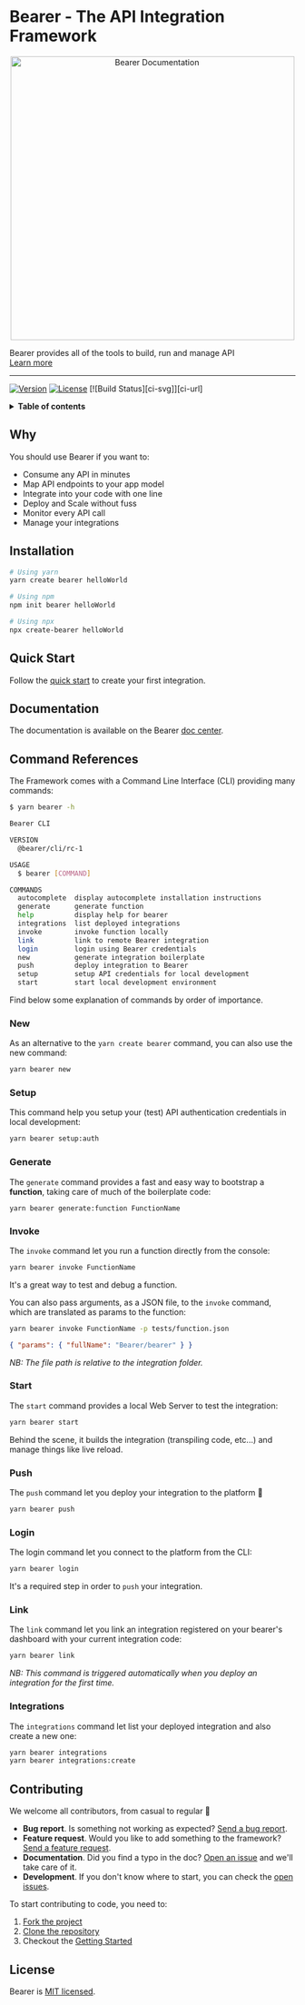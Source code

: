 # Bearer - The API Integration Framework

<p align="center">
  <a href="https://www.bearer.sh">
    <img alt="Bearer Documentation" src="https://static.bearer.sh/assets/share-min.jpg" width="500">
  </a>

  <p align="center">

Bearer provides all of the tools to build, run and manage API
<br/>
<a href="https://www.bearer.sh/?utm_source=github&utm_campaign=repository">Learn more</a>

  </p>
</p>

---

[![Version][version-svg]][package-url]
[![License][license-image]][license-url]
[![Build Status][ci-svg]][ci-url]

<details>
  <summary><strong>Table of contents</strong></summary>

- [Bearer - The API Integration Framework](#bearer---the-api-integration-framework)
  - [Why](#why)
  - [Installation](#installation)
  - [Quick Start](#quick-start)
  - [Documentation](#documentation)
  - [Command References](#command-references)
    - [New](#new)
    - [Setup](#setup)
    - [Generate](#generate)
    - [Invoke](#invoke)
    - [Start](#start)
    - [Push](#push)
    - [Login](#login)
    - [Link](#link)
    - [Integrations](#integrations)
  - [Contributing](#contributing)
  - [License](#license)
    </details>

## Why

You should use Bearer if you want to:

- Consume any API in minutes
- Map API endpoints to your app model
- Integrate into your code with one line
- Deploy and Scale without fuss
- Monitor every API call
- Manage your integrations

## Installation

```bash
# Using yarn
yarn create bearer helloWorld

# Using npm
npm init bearer helloWorld

# Using npx
npx create-bearer helloWorld
```

## Quick Start

Follow the [quick start](http://docs.bearer.sh/building-integration/quick-start) to create your first integration.

## Documentation

The documentation is available on the Bearer [doc center](http://docs.bearer.sh).

## Command References

The Framework comes with a Command Line Interface (CLI) providing many commands:

```bash
$ yarn bearer -h

Bearer CLI

VERSION
  @bearer/cli/rc-1

USAGE
  $ bearer [COMMAND]

COMMANDS
  autocomplete  display autocomplete installation instructions
  generate      generate function
  help          display help for bearer
  integrations  list deployed integrations
  invoke        invoke function locally
  link          link to remote Bearer integration
  login         login using Bearer credentials
  new           generate integration boilerplate
  push          deploy integration to Bearer
  setup         setup API credentials for local development
  start         start local development environment
```

Find below some explanation of commands by order of importance.

### New

As an alternative to the `yarn create bearer` command, you can also use the new command:

```bash
yarn bearer new
```

### Setup

This command help you setup your \(test\) API authentication credentials in local development:

```bash
yarn bearer setup:auth
```

### Generate

The `generate` command provides a fast and easy way to bootstrap a **function**, taking care of much of the boilerplate code:

```text
yarn bearer generate:function FunctionName
```

### Invoke

The `invoke` command let you run a function directly from the console:

```bash
yarn bearer invoke FunctionName
```

It's a great way to test and debug a function.

You can also pass arguments, as a JSON file, to the `invoke` command, which are translated as params to the function:

```bash
yarn bearer invoke FunctionName -p tests/function.json
```

```json
{ "params": { "fullName": "Bearer/bearer" } }
```

_NB: The file path is relative to the integration folder._

### Start

The `start` command provides a local Web Server to test the integration:

```bash
yarn bearer start
```

Behind the scene, it builds the integration (transpiling code, etc...) and manage things like live reload.

### Push

The `push` command let you deploy your integration to the platform 🚀

```bash
yarn bearer push
```

### Login

The login command let you connect to the platform from the CLI:

```bash
yarn bearer login
```

It's a required step in order to `push` your integration.

### Link

The `link` command let you link an integration registered on your bearer's dashboard with your current integration code:

```bash
yarn bearer link
```

_NB: This command is triggered automatically when you deploy an integration for the first time._

### Integrations

The `integrations` command let list your deployed integration and also create a new one:

```bash
yarn bearer integrations
yarn bearer integrations:create
```

## Contributing

We welcome all contributors, from casual to regular 💙

- **Bug report**. Is something not working as expected? [Send a bug report](https://github.com/Bearer/bearer-sdk/issues/new).
- **Feature request**. Would you like to add something to the framework? [Send a feature request](https://github.com/Bearer/bearer-sdk/issues/new).
- **Documentation**. Did you find a typo in the doc? [Open an issue](https://github.com/Bearer/bearer-sdk/issues/new) and we'll take care of it.
- **Development**. If you don't know where to start, you can check the [open issues](https://github.com/Bearer/bearer-sdk/issues?q=is%3Aissue+is%3Aopen).

To start contributing to code, you need to:

1. [Fork the project](https://help.github.com/articles/fork-a-repo/)
2. [Clone the repository](https://help.github.com/articles/cloning-a-repository/)
3. Checkout the [Getting Started](GETTING_STARTED.md)

## License

Bearer is [MIT licensed][license-url].

<!-- Badges -->

[version-svg]: https://img.shields.io/npm/v/@bearer/cli.svg?style=flat-square
[package-url]: https://npmjs.org/package/@bearer/cli
[license-image]: http://img.shields.io/badge/license-MIT-green.svg?style=flat-square
[license-url]: LICENSE

<!-- Links -->

[bearer-website]: https://www.bearer.sh/?utm_source=github&utm_campaign=repository
